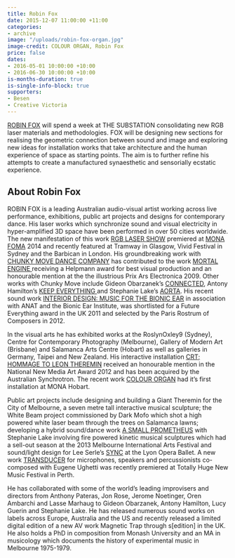 ```yaml
---
title: Robin Fox
date: 2015-12-07 11:00:00 +11:00
categories:
- archive
image: "/uploads/robin-fox-organ.jpg"
image-credit: COLOUR ORGAN, Robin Fox
price: false
dates:
- 2016-05-01 10:00:00 +10:00
- 2016-06-30 10:00:00 +10:00
is-months-duration: true
is-single-info-block: true
supporters:
- Besen
- Creative Victoria
---
```


[ROBIN FOX](http://robinfox.com.au/) will spend a week at THE SUBSTATION consolidating new RGB laser materials and methodologies. FOX will be designing new sections for realising the geometric connection between sound and image and exploring new ideas for installation works that take architecture and the human experience of space as starting points. The aim is to further refine his attempts to create a manufactured synaesthetic and sensorially ecstatic experience.

## About Robin Fox

ROBIN FOX is a leading Australian audio-visual artist working across live performance, exhibitions, public art projects and designs for contemporary dance.  His laser works which synchronize sound and visual electricity in hyper-amplified 3D space have been performed in over 50 cities worldwide. The new manifestation of this work [RGB LASER SHOW](http://robinfox.com.au/rgb-laser-show/) premiered at [MONA FOMA](https://www.mona.net.au/what's-on/festivals) 2014 and recently featured at Tramway in Glasgow, Vivid Festival in Sydney and the Barbican in London. His groundbreaking work with [CHUNKY MOVE DANCE COMPANY](http://chunkymove.com.au/) has contributed to the work [MORTAL ENGINE ](https://www.youtube.com/watch?v=sbjOMualLVs)receiving a Helpmann award for best visual production and an honourable mention at the the illustrious Prix Ars Electronica 2009. Other works with Chunky Move include Gideon Obarzanek’s [CONNECTED](https://www.youtube.com/watch?v=VgKxTcds2V8), Antony Hamilton’s [KEEP EVERYTHING ](http://chunkymove.com.au/our-works/current-repertoire/keep-everything/)and Stephanie Lake’s [AORTA](http://chunkymove.com.au/our-works/current-repertoire/aorta/). His recent sound work [INTERIOR DESIGN: MUSIC FOR THE BIONIC EAR](http://www.bionicsinstitute.org/interiordesign/Program.pdf) in association with ANAT and the Bionic Ear Institute, was shortlisted for a Future Everything award in the UK 2011 and selected by the Paris Rostrum of Composers in 2012.

In the visual arts he has exhibited works at the RoslynOxley9 (Sydney), Centre for Contemporary Photography (Melbourne), Gallery of Modern Art (Brisbane) and Salamanca Arts Centre (Hobart) as well as galleries in Germany, Taipei and New Zealand. His interactive installation [CRT; HOMMAGE TO LEON THEREMIN](https://www.youtube.com/watch?v=b5QvxLxJUC0) received an honourable mention in the National New Media Art Award 2012 and has been acquired by the Australian Synchrotron. The recent work [COLOUR ORGAN](http://robinfox.com.au/transducer-and-colour-organ-mofo-2015/) had it’s first installation at MONA Hobart.

Public art projects include designing and building a Giant Theremin for the City of Melbourne, a seven metre tall interactive musical sculpture; the White Beam project commissioned by Dark Mofo which shot a high powered white laser beam through the trees on Salamanca lawns; developing a hybrid sound/dance work [A SMALL PROMETHEUS](http://stephanielake.com.au/showcaseportfolio/a-small-prometheus/) with Stephanie Lake involving fire powered kinetic musical sculptures which had a sell-out season at the 2013 Melbourne International Arts Festival and sound/light design for Lee Serle’s [SYNC](https://vimeo.com/87642040) at the Lyon Opera Ballet. A new work [TRANSDUCER](http://speakpercussion.com/?page_id=1237) for microphones, speakers and percussionists co-composed with Eugene Ughetti was recently premiered at Totally Huge New Music Festival in Perth.

He has collaborated with some of the world’s leading improvisers and directors from Anthony Pateras, Jon Rose, Jerome Noetinger, Oren Ambarchi and Lasse Marhaug to Gideon Obarzanek, Antony Hamilton, Lucy Guerin and Stephanie Lake. He has released numerous sound works on labels across Europe, Australia and the US and recently released a limited digital edition of a new AV work Magnetic Trap through s[edition] in the UK. He also holds a PhD in composition from Monash University and an MA in musicology which documents the history of experimental music in Melbourne 1975-1979.
